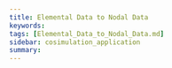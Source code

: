 ```yaml
---
title: Elemental Data to Nodal Data
keywords: 
tags: [Elemental_Data_to_Nodal_Data.md]
sidebar: cosimulation_application
summary: 
---
```

